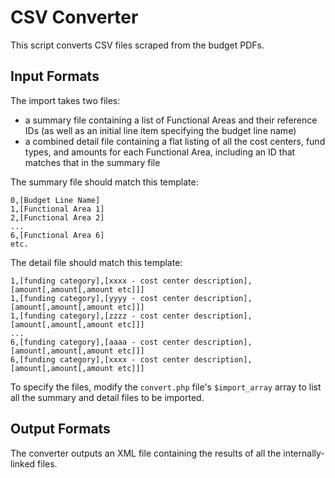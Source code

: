 CSV Converter
=============

This script converts CSV files scraped from the budget PDFs.

Input Formats
-------------

The import takes two files:

* a summary file containing a list of Functional Areas and their reference IDs (as well as an initial line item specifying the budget line name)
* a combined detail file containing a flat listing of all the cost centers, fund types, and amounts for each Functional Area, including an ID that matches that in the summary file

The summary file should match this template:

```
0,[Budget Line Name]
1,[Functional Area 1]
2,[Functional Area 2]
...
6,[Functional Area 6]
etc.
```

The detail file should match this template:

```
1,[funding category],[xxxx - cost center description],[amount[,amount[,amount etc]]]
1,[funding category],[yyyy - cost center description],[amount[,amount[,amount etc]]]
1,[funding category],[zzzz - cost center description],[amount[,amount[,amount etc]]]
...
6,[funding category],[aaaa - cost center description],[amount[,amount[,amount etc]]]
6,[funding category],[xxxx - cost center description],[amount[,amount[,amount etc]]]
```

To specify the files, modify the `convert.php` file's `$import_array` array to list all the summary and detail files to be imported.

Output Formats
--------------

The converter outputs an XML file containing the results of all the internally-linked files.